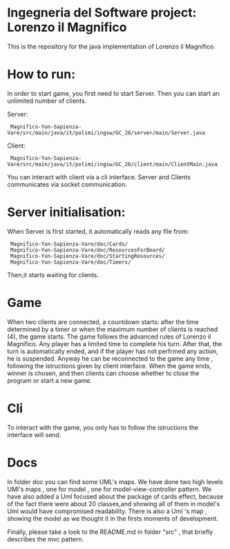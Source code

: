 #  Ingegneria del Software project: Lorenzo il Magnifico

This is the repository for the java implementation of Lorenzo il Magnifico.

# How to run:
In order to start game,  you first need to start Server. Then you can start an unlimited number of clients.

Server: 
     
     Magnifico-Yun-Sapienza-Vare/src/main/java/it/polimi/ingsw/GC_26/server/main/Server.java

Client:

     Magnifico-Yun-Sapienza-Vare/src/main/java/it/polimi/ingsw/GC_26/client/main/ClientMain.java


You can interact with client via a cli interface.
Server and Clients communicates via socket communication.



# Server initialisation:
When Server is first started, it automatically reads any file from:

     Magnifico-Yun-Sapienza-Vare/doc/Cards/      
     Magnifico-Yun-Sapienza-Vare/doc/ResourcesForBoard/
     Magnifico-Yun-Sapienza-Vare/doc/StartingResources/
     Magnifico-Yun-Sapienza-Vare/doc/Timers/

Then,it starts waiting for clients.


# Game 
When two clients are connected, a countdown starts: after the time determined by a timer or when the maximum number of clients 
is reached (4),  the game starts.
The game follows the advanced rules of Lorenzo il Magnifico.
Any player has a limited time to complete his turn. After that, the turn is automatically ended, and if the player has not perfrmed any action, he is suspended. Anyway he can be reconnected to the game any time , following the istructions given by client interface.
When the game ends, winner is chosen, and then clients can choose whether to close the program or start a new game.

# Cli

To interact with the game, you only has to follow the istructions the interface will send.

# Docs

In folder doc you can find some UML's maps.  We have done two high levels UMl's maps , one for model , one for model-view-controller pattern. We have also added a Uml focused about the package of cards effect, because of the fact there were about 20 classes,and showing all of them in model's Uml would have compromised readability.
There is also a Uml 's map , showing the model as we thought it in the firsts moments of development. 

Finally, please take a look to the README.md in folder "src" , that briefly describes the mvc pattern.


